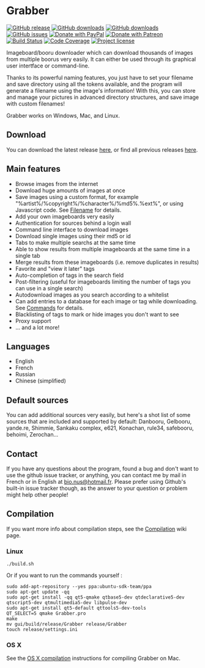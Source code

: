 # Grabber

[![GitHub release](https://img.shields.io/github/release/Bionus/imgbrd-grabber.svg)](https://github.com/Bionus/imgbrd-grabber/releases/latest)
[![GitHub downloads](https://img.shields.io/github/downloads/Bionus/imgbrd-grabber/latest/total.svg)](https://github.com/Bionus/imgbrd-grabber/releases/latest)
[![GitHub downloads](https://img.shields.io/github/downloads/Bionus/imgbrd-grabber/total.svg)](https://github.com/Bionus/imgbrd-grabber/releases)
[![GitHub issues](https://img.shields.io/github/issues/Bionus/imgbrd-grabber.svg)](https://github.com/Bionus/imgbrd-grabber/issues)
[![Donate with PayPal](https://img.shields.io/badge/paypal-donate-orange.svg)](https://www.paypal.com/cgi-bin/webscr?cmd=_donations&business=bio%2enus%40hotmail%2efr&lc=FR&item_name=Bionus&item_number=Grabber&currency_code=EUR)
[![Donate with Patreon](https://img.shields.io/badge/patreon-donate-orange.svg)](https://www.patreon.com/bionus)
[![Build Status](https://travis-ci.org/Bionus/imgbrd-grabber.svg?branch=master)](https://travis-ci.org/Bionus/imgbrd-grabber)
[![Code Coverage](https://img.shields.io/codecov/c/github/Bionus/imgbrd-grabber.svg)](https://codecov.io/gh/Bionus/imgbrd-grabber)
[![Project license](https://img.shields.io/github/license/bionus/imgbrd-grabber.svg)](https://raw.githubusercontent.com/Bionus/imgbrd-grabber/develop/LICENSE)

Imageboard/booru downloader which can download thousands of images from multiple boorus very easily. It can either be used through its graphical user intertface or command-line.

Thanks to its powerful naming features, you just have to set your filename and save directory using all the tokens available, and the program will generate a filename using the image's information! With this, you can store and manage your pictures in advanced directory structures, and save image with custom filenames!

Grabber works on Windows, Mac, and Linux.

## Download
You can download the latest release [here](https://github.com/Bionus/imgbrd-grabber/releases/latest), or find all previous releases [here](https://github.com/Bionus/imgbrd-grabber/releases).

## Main features
* Browse images from the internet
* Download huge amounts of images at once
* Save images using a custom format, for example "%artist%/%copyright%/%character%/%md5%.%ext%", or using Javascript code. See [Filename](https://github.com/Bionus/imgbrd-grabber/wiki/Commands) for details.
* Add your own imageboards very easily
* Authentication for sources behind a login wall
* Command line interface to download images
* Download single images using their md5 or id
* Tabs to make multiple searchs at the same time
* Able to show results from multiple imageboards at the same time in a single tab
* Merge results from these imageboards (i.e. remove duplicates in results)
* Favorite and "view it later" tags
* Auto-completion of tags in the search field
* Post-filtering (useful for imageboards limiting the number of tags you can use in a single search)
* Autodownload images as you search according to a whitelist
* Can add entries to a database for each image or tag while downloading. See [Commands](https://github.com/Bionus/imgbrd-grabber/wiki/Commands) for details.
* Blacklisting of tags to mark or hide images you don't want to see
* Proxy support
* ... and a lot more!

## Languages
* English
* French
* Russian
* Chinese (simplified)

## Default sources
You can add additional sources very easily, but here's a shot list of some sources that are included and supported by default: Danbooru, Gelbooru, yande.re, Shimmie, Sankaku complex, e621, Konachan, rule34, safebooru, behoimi, Zerochan...

## Contact
If you have any questions about the program, found a bug and don't want to use the github issue tracker, or anything, you can contact me by mail in French or in English at [bio.nus@hotmail.fr](mailto:bio.nus@hotmail.fr). Please prefer using Github's built-in issue tracker though, as the answer to your question or problem might help other people!

## Compilation

If you want more info about compilation steps, see the [Compilation](https://github.com/Bionus/imgbrd-grabber/wiki/Compilation) wiki page.

### Linux

```
./build.sh
```

Or if you want to run the commands yourself :

```
sudo add-apt-repository --yes ppa:ubuntu-sdk-team/ppa
sudo apt-get update -qq
sudo apt-get install -qq qt5-qmake qtbase5-dev qtdeclarative5-dev qtscript5-dev qtmultimedia5-dev libpulse-dev
sudo apt-get install qt5-default qttools5-dev-tools
QT_SELECT=5 qmake Grabber.pro
make
mv gui/build/release/Grabber release/Grabber
touch release/settings.ini
```

### OS X

See the [OS X compilation](https://github.com/Bionus/imgbrd-grabber/wiki/Compilation#os-x) instructions for compiling Grabber on Mac.
